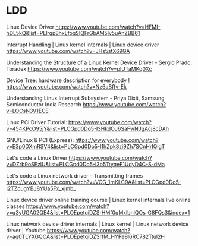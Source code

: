 # LDD


Linux Device Driver
https://www.youtube.com/watch?v=HFMI-hDL5kQ&list=PLlrqp8hxLfoqSIQFrGbAM5lv5uAnZBB61

Interrupt Handling | Linux kernel internals | Linux device driver 
https://www.youtube.com/watch?v=JHs5stX69GA


Understanding the Structure of a Linux Kernel Device Driver - Sergio Prado, Toradex
https://www.youtube.com/watch?v=pIUTaMKq0Xc


Device Tree: hardware description for everybody !
https://www.youtube.com/watch?v=Nz6aBffv-Ek



Understanding Linux Interrupt Subsystem - Priya Dixit, Samsung Semiconductor India Research
https://www.youtube.com/watch?v=LOCsN3V1ECE




Linux PCI Driver Tutorial:
https://www.youtube.com/watch?v=454KPcO95jY&list=PLCGpd0Do5-I3HkdOJ6SaFwNJgAcj8cDAh



GNU/Linux & PCI (Express):
https://www.youtube.com/watch?v=E3p0DXmRSV4&list=PLCGpd0Do5-I1hZpk8zi9Zh7SCnHrIQlgT


Let's code a Linux Driver 
https://www.youtube.com/watch?v=DZrb9oSEzlU&list=PLCGpd0Do5-I3b5TtyqeF1UdyD4C-S-dMa


Let's code a Linux network driver - Transmitting frames
https://www.youtube.com/watch?v=VCG_1mKLC9A&list=PLCGpd0Do5-I2TZcugYBJ8YUa5Fx_xjmb_


Linux device driver online training course | Linux kernel internals live online classes
https://www.youtube.com/watch?v=q3yUGA02QE4&list=PLOEpetqiDZSrHMf0qMxlbnlQOs_G8FQs3&index=1



Linux network device driver internals | Linux kernel | Linux network device driver | Youtube
https://www.youtube.com/watch?v=aq0TLYXGQCA&list=PLOEpetqiDZSrfM_HYPe9l6RC782Ttul2H